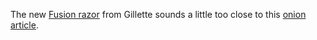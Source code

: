 ---
layout: post
wordpress_id: 23
wordpress_url: http://noesbueno.com/tidbits/?p=23
date: '2005-09-15 17:05:17 -0500'
date_gmt: '2005-09-15 22:05:17 -0500'
body: |
  <p>The new <a href="http://www.gillettenews.com/men/index_fusion.htm">Fusion razor</a> from Gillette sounds a little too close to this <a href="http://www.theonion.com/content/node/33930">onion article</a>.</p>
---